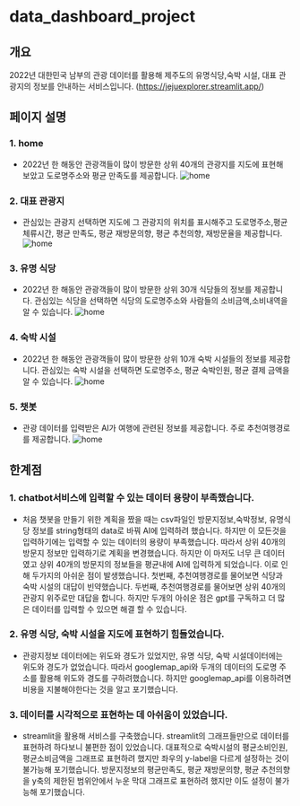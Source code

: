 # data_dashboard_project
## 개요
2022년 대한민국 남부의 관광 데이터를 활용해 제주도의 유명식당,숙박 시설, 대표 관광지의 정보를 안내하는 서비스입니다. 
(https://jejuexplorer.streamlit.app/)


## 페이지 설명
### 1. home
- 2022년 한 해동안 관광객들이 많이 방문한 상위 40개의 관광지를 지도에 표현해 보았고 도로명주소와 평균 만족도를 제공합니다.
![home](read_me_jpg/home.png)


### 2. 대표 관광지 
- 관심있는 관광지 선택하면 지도에 그 관광지의 위치를 표시해주고 도로명주소,평균 체류시간, 평균 만족도, 평균 재방문의향, 평균 추천의향, 재방문율을 제공합니다.
![home](read_me_jpg/place.png)


### 3. 유명 식당
- 2022년 한 해동안 관광객들이 많이 방문한 상위 30개 식당들의 정보를 제공합니다. 
관심있는 식당을 선택하면 식당의 도로명주소와 사람들의 소비금액,소비내역을 알 수 있습니다.
![home](read_me_jpg/restaurant.png)


### 4. 숙박 시설
- 2022년 한 해동안 관광객들이 많이 방문한 상위 10개 숙박 시설들의 정보를 제공합니다. 
관심있는 숙박 시설을 선택하면 도로명주소, 평균 숙박인원, 평균 결제 금액을 알 수 있습니다.
![home](read_me_jpg/accommodation.png)

### 5. 챗봇
- 관광 데이터를 입력받은 AI가 여행에 관련된 정보를 제공합니다. 주로 추천여행경로를 제공합니다.
![home](read_me_jpg/chatbot.png)


## 한계점
### 1. chatbot서비스에 입력할 수 있는 데이터 용량이 부족했습니다.
- 처음 챗봇을 만들기 위한 계획을 짰을 때는 csv파일인 방문지정보,숙박정보, 유명식당 정보를 string형태의 data로 바꿔 AI에 입력하려 했습니다. 하지만 이 모든것을 입력하기에는 입력할 수 있는 데이터의 용량이 부족했습니다. 따라서 상위 40개의 방문지 정보만 입력하기로 계획을 변경했습니다. 하지만 이 마저도 너무 큰 데이터였고 상위 40개의 방문지의 정보들을 평균내에 AI에 입력하게 되었습니다. 이로 인해 두가지의 아쉬운 점이 발생했습니다. 첫번째, 추천여행경로를 물어보면 식당과 숙박 시설의 대답이 빈약했습니다. 두번째, 추천여행경로를 물어보면 상위 40개의 관광지 위주로만 대답을 합니다.
하지만 두개의 아쉬운 점은 gpt를 구독하고 더 많은 데이터를 입력할 수 있으면 해결 할 수 있습니다. 

### 2. 유명 식당, 숙박 시설을 지도에 표현하기 힘들었습니다.
- 관광지정보 데이터에는 위도와 경도가 있었지만, 유명 식당, 숙박 시설데이터에는 위도와 경도가 없었습니다. 따라서 googlemap_api와 두개의 데이터의 도로명 주소를 활용해 위도와 경도를 구하려했습니다. 하지만 googlemap_api를 이용하려면 비용을 지불해야한다는 것을 알고 포기했습니다.

### 3. 데이터를 시각적으로 표현하는 데 아쉬움이 있었습니다.
- streamlit을 활용해 서비스를 구축했습니다. streamlit의 그래프들만으로 데이터를 표현하려 하다보니 불편한 점이 있었습니다.
대표적으로 숙박시설의 평균소비인원, 평균소비금액을 그래프로 표현하려 했지만 좌우의 y-label을 다르게 설정하는 것이 불가능해 포기했습니다. 
방문지정보의 평균만족도, 평균 재방문의향, 평균 추천의향을 y축의 제한된 범위안에서 누운 막대 그래프로 표현하려 했지만 이도 설정이 불가능해 포기했습니다. 
